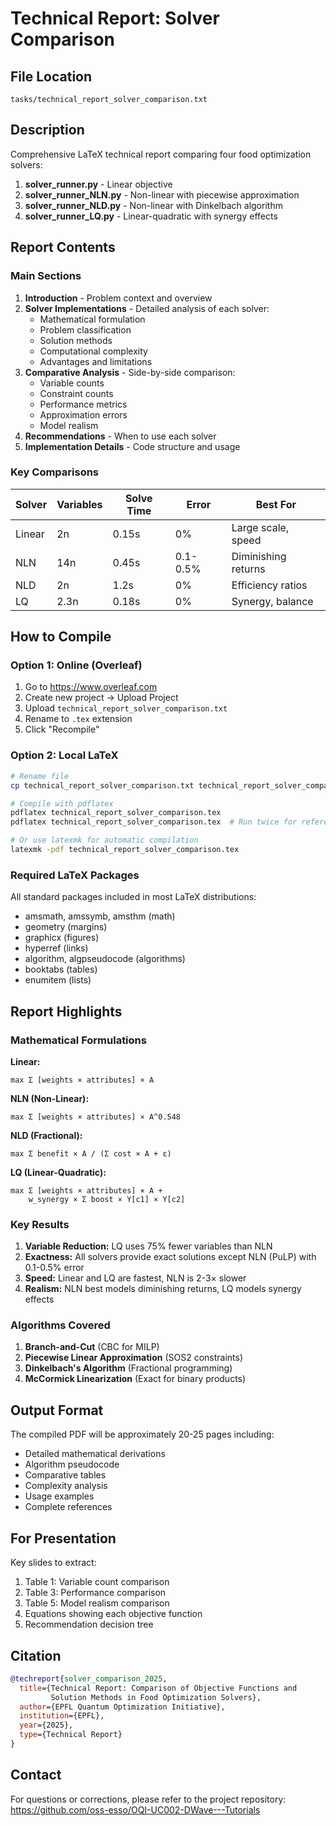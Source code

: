 # Technical Report: Solver Comparison

## File Location
`tasks/technical_report_solver_comparison.txt`

## Description
Comprehensive LaTeX technical report comparing four food optimization solvers:
1. **solver_runner.py** - Linear objective
2. **solver_runner_NLN.py** - Non-linear with piecewise approximation
3. **solver_runner_NLD.py** - Non-linear with Dinkelbach algorithm
4. **solver_runner_LQ.py** - Linear-quadratic with synergy effects

## Report Contents

### Main Sections
1. **Introduction** - Problem context and overview
2. **Solver Implementations** - Detailed analysis of each solver:
   - Mathematical formulation
   - Problem classification
   - Solution methods
   - Computational complexity
   - Advantages and limitations
3. **Comparative Analysis** - Side-by-side comparison:
   - Variable counts
   - Constraint counts
   - Performance metrics
   - Approximation errors
   - Model realism
4. **Recommendations** - When to use each solver
5. **Implementation Details** - Code structure and usage

### Key Comparisons

| Solver | Variables | Solve Time | Error | Best For |
|--------|-----------|------------|-------|----------|
| Linear | 2n | 0.15s | 0% | Large scale, speed |
| NLN | 14n | 0.45s | 0.1-0.5% | Diminishing returns |
| NLD | 2n | 1.2s | 0% | Efficiency ratios |
| LQ | 2.3n | 0.18s | 0% | Synergy, balance |

## How to Compile

### Option 1: Online (Overleaf)
1. Go to https://www.overleaf.com
2. Create new project → Upload Project
3. Upload `technical_report_solver_comparison.txt`
4. Rename to `.tex` extension
5. Click "Recompile"

### Option 2: Local LaTeX
```bash
# Rename file
cp technical_report_solver_comparison.txt technical_report_solver_comparison.tex

# Compile with pdflatex
pdflatex technical_report_solver_comparison.tex
pdflatex technical_report_solver_comparison.tex  # Run twice for references

# Or use latexmk for automatic compilation
latexmk -pdf technical_report_solver_comparison.tex
```

### Required LaTeX Packages
All standard packages included in most LaTeX distributions:
- amsmath, amssymb, amsthm (math)
- geometry (margins)
- graphicx (figures)
- hyperref (links)
- algorithm, algpseudocode (algorithms)
- booktabs (tables)
- enumitem (lists)

## Report Highlights

### Mathematical Formulations

**Linear:**
```
max Σ [weights × attributes] × A
```

**NLN (Non-Linear):**
```
max Σ [weights × attributes] × A^0.548
```

**NLD (Fractional):**
```
max Σ benefit × A / (Σ cost × A + ε)
```

**LQ (Linear-Quadratic):**
```
max Σ [weights × attributes] × A + 
    w_synergy × Σ boost × Y[c1] × Y[c2]
```

### Key Results

1. **Variable Reduction:** LQ uses 75% fewer variables than NLN
2. **Exactness:** All solvers provide exact solutions except NLN (PuLP) with 0.1-0.5% error
3. **Speed:** Linear and LQ are fastest, NLN is 2-3× slower
4. **Realism:** NLN best models diminishing returns, LQ models synergy effects

### Algorithms Covered

1. **Branch-and-Cut** (CBC for MILP)
2. **Piecewise Linear Approximation** (SOS2 constraints)
3. **Dinkelbach's Algorithm** (Fractional programming)
4. **McCormick Linearization** (Exact for binary products)

## Output Format

The compiled PDF will be approximately 20-25 pages including:
- Detailed mathematical derivations
- Algorithm pseudocode
- Comparative tables
- Complexity analysis
- Usage examples
- Complete references

## For Presentation

Key slides to extract:
1. Table 1: Variable count comparison
2. Table 3: Performance comparison
3. Table 5: Model realism comparison
4. Equations showing each objective function
5. Recommendation decision tree

## Citation

```bibtex
@techreport{solver_comparison_2025,
  title={Technical Report: Comparison of Objective Functions and 
         Solution Methods in Food Optimization Solvers},
  author={EPFL Quantum Optimization Initiative},
  institution={EPFL},
  year={2025},
  type={Technical Report}
}
```

## Contact

For questions or corrections, please refer to the project repository:
https://github.com/oss-esso/OQI-UC002-DWave---Tutorials
